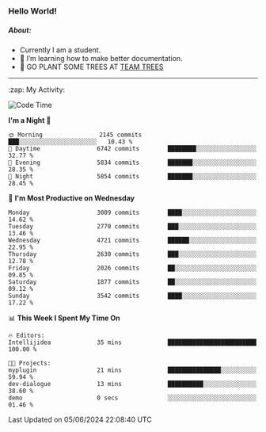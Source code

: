 ### Hello World!

##### About:
- Currently I am a student.
- 🌱 I’m learning how to make better documentation.
- 🌱 GO PLANT SOME TREES AT [TEAM TREES](https://teamtrees.org/)

---
  <summary>:zap: My Activity:</summary>
  
<!--START_SECTION:waka-->
![Code Time](http://img.shields.io/badge/Code%20Time-1%2C377%20hrs%2025%20mins-blue)

**I'm a Night 🦉** 

```text
🌞 Morning                2145 commits        ███░░░░░░░░░░░░░░░░░░░░░░   10.43 % 
🌆 Daytime                6742 commits        ████████░░░░░░░░░░░░░░░░░   32.77 % 
🌃 Evening                5834 commits        ███████░░░░░░░░░░░░░░░░░░   28.35 % 
🌙 Night                  5854 commits        ███████░░░░░░░░░░░░░░░░░░   28.45 % 
```
📅 **I'm Most Productive on Wednesday** 

```text
Monday                   3009 commits        ████░░░░░░░░░░░░░░░░░░░░░   14.62 % 
Tuesday                  2770 commits        ███░░░░░░░░░░░░░░░░░░░░░░   13.46 % 
Wednesday                4721 commits        ██████░░░░░░░░░░░░░░░░░░░   22.95 % 
Thursday                 2630 commits        ███░░░░░░░░░░░░░░░░░░░░░░   12.78 % 
Friday                   2026 commits        ██░░░░░░░░░░░░░░░░░░░░░░░   09.85 % 
Saturday                 1877 commits        ██░░░░░░░░░░░░░░░░░░░░░░░   09.12 % 
Sunday                   3542 commits        ████░░░░░░░░░░░░░░░░░░░░░   17.22 % 
```


📊 **This Week I Spent My Time On** 

```text
🔥 Editors: 
Intellijidea             35 mins             █████████████████████████   100.00 % 

🐱‍💻 Projects: 
myplugin                 21 mins             ███████████████░░░░░░░░░░   59.94 % 
dev-dialogue             13 mins             ██████████░░░░░░░░░░░░░░░   38.60 % 
demo                     0 secs              ░░░░░░░░░░░░░░░░░░░░░░░░░   01.46 % 
```


 Last Updated on 05/06/2024 22:08:40 UTC
<!--END_SECTION:waka-->
